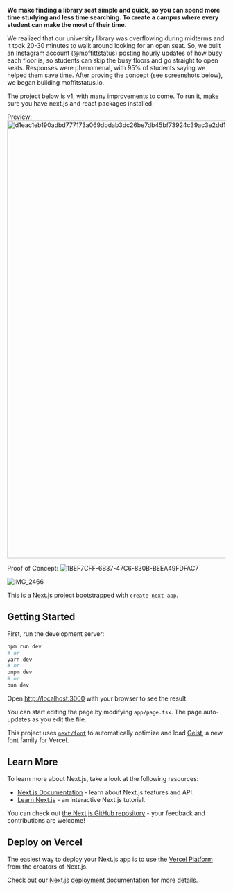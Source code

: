 **We make finding a library seat simple and quick, so you can spend more time studying and less time searching. To create a campus where every student can make the most of their time.**

We realized that our university library was overflowing during midterms and it took 20-30 minutes to walk around looking for an open seat. So, we built an Instagram account (@moffittstatus) posting hourly updates of how busy each floor is, so students can skip the busy floors and go straight to open seats. Responses were phenomenal, with 95% of students saying we helped them save time. After proving the concept (see screenshots below), we began building moffitstatus.io. 

The project below is v1, with many improvements to come. To run it, make sure you have next.js and react packages installed.

Preview:
<img width="1008" alt="d1eac1eb190adbd777173a069dbdab3dc26be7db45bf73924c39ac3e2dd13947" src="https://github.com/user-attachments/assets/b3df8c94-526c-4b5a-8454-a5c939eff90f">

Proof of Concept:
![1BEF7CFF-6B37-47C6-830B-BEEA49FDFAC7](https://github.com/user-attachments/assets/48d94239-93c1-41d9-8750-0f1d8368e27e)

![IMG_2466](https://github.com/user-attachments/assets/d1200591-9303-4019-8082-241fc976f687)


This is a [Next.js](https://nextjs.org) project bootstrapped with [`create-next-app`](https://nextjs.org/docs/app/api-reference/cli/create-next-app).

## Getting Started

First, run the development server:

```bash
npm run dev
# or
yarn dev
# or
pnpm dev
# or
bun dev
```

Open [http://localhost:3000](http://localhost:3000) with your browser to see the result.

You can start editing the page by modifying `app/page.tsx`. The page auto-updates as you edit the file.

This project uses [`next/font`](https://nextjs.org/docs/app/building-your-application/optimizing/fonts) to automatically optimize and load [Geist](https://vercel.com/font), a new font family for Vercel.

## Learn More

To learn more about Next.js, take a look at the following resources:

- [Next.js Documentation](https://nextjs.org/docs) - learn about Next.js features and API.
- [Learn Next.js](https://nextjs.org/learn) - an interactive Next.js tutorial.

You can check out [the Next.js GitHub repository](https://github.com/vercel/next.js) - your feedback and contributions are welcome!

## Deploy on Vercel

The easiest way to deploy your Next.js app is to use the [Vercel Platform](https://vercel.com/new?utm_medium=default-template&filter=next.js&utm_source=create-next-app&utm_campaign=create-next-app-readme) from the creators of Next.js.

Check out our [Next.js deployment documentation](https://nextjs.org/docs/app/building-your-application/deploying) for more details.
